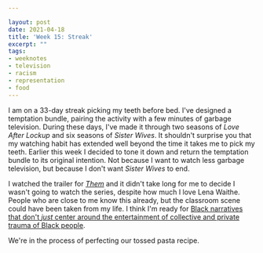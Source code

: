 ```yaml
---

layout: post
date: 2021-04-18
title: 'Week 15: Streak'
excerpt: ""
tags:
- weeknotes
- television
- racism
- representation
- food
---
```

I am on a 33-day streak picking my teeth before bed. I've designed a temptation bundle, pairing the activity with a few minutes of garbage television. During these days, I've made it through two seasons of _Love After Lockup_ and six seasons of _Sister Wives_. It shouldn't surprise you that my watching habit has extended well beyond the time it takes me to pick my teeth. Earlier this week I decided to tone it down and return the temptation bundle to its original intention. Not because I want to watch less garbage television, but because I don't want _Sister Wives_ to end.

I watched the trailer for _[Them](https://www.youtube.com/watch?v=WL3Jz8fDgFI)_ and it didn't take long for me to decide I wasn't going to watch the series, despite how much I love Lena Waithe. People who are close to me know this already, but the classroom scene could have been taken from my life. I think I'm ready for [Black narratives that don't _just_ center around the entertainment of collective and private trauma of Black people](https://audacity.substack.com/p/reality-is-horror-enough).

We're in the process of perfecting our tossed pasta recipe.